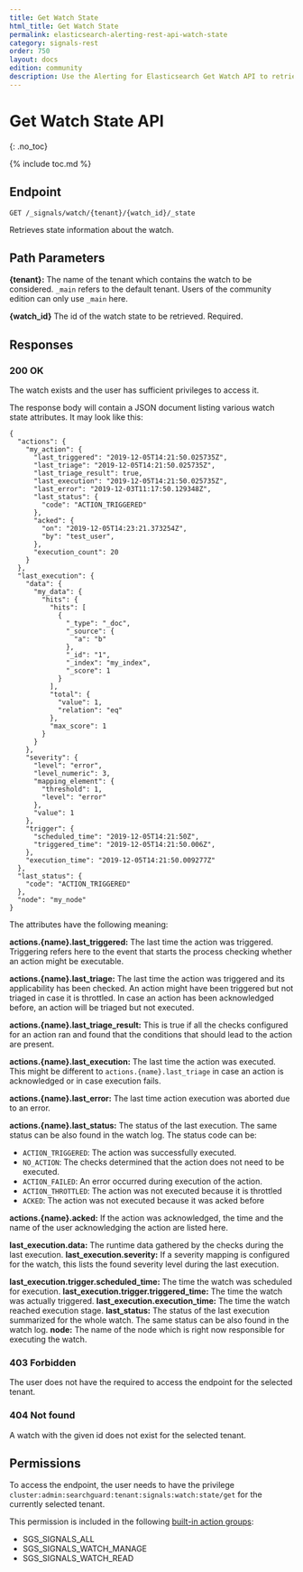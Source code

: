 ```yaml
---
title: Get Watch State
html_title: Get Watch State
permalink: elasticsearch-alerting-rest-api-watch-state
category: signals-rest
order: 750
layout: docs
edition: community
description: Use the Alerting for Elasticsearch Get Watch API to retrieve a watch in JSON format.
---
```


<!--- Copyright 2020 floragunn GmbH -->

# Get Watch State API
{: .no_toc}

{% include toc.md %}

## Endpoint

```
GET /_signals/watch/{tenant}/{watch_id}/_state
```

Retrieves state information about the watch. 


## Path Parameters

**{tenant}:** The name of the tenant which contains the watch to be considered. `_main` refers to the default tenant. Users of the community edition can only use `_main` here.

**{watch_id}** The id of the watch state to be retrieved. Required.

## Responses

### 200 OK

The watch exists and the user has sufficient privileges to access it. 

The response body will contain a JSON document listing various watch state attributes. It may look like this:

```
{
  "actions": {
    "my_action": {
      "last_triggered": "2019-12-05T14:21:50.025735Z",
      "last_triage": "2019-12-05T14:21:50.025735Z",
      "last_triage_result": true,
      "last_execution": "2019-12-05T14:21:50.025735Z",
      "last_error": "2019-12-03T11:17:50.129348Z",
      "last_status": {
        "code": "ACTION_TRIGGERED"
      },
      "acked": {
        "on": "2019-12-05T14:23:21.373254Z",
        "by": "test_user",
      },
      "execution_count": 20
    }
  },
  "last_execution": {
    "data": {
      "my_data": {
        "hits": {
          "hits": [
            {
              "_type": "_doc",
              "_source": {
                "a": "b"
              },
              "_id": "1",
              "_index": "my_index",
              "_score": 1
            }
          ],
          "total": {
            "value": 1,
            "relation": "eq"
          },
          "max_score": 1
        }
      }
    },
    "severity": {
      "level": "error",
      "level_numeric": 3,
      "mapping_element": {
        "threshold": 1,
        "level": "error"
      },
      "value": 1
    },
    "trigger": {
      "scheduled_time": "2019-12-05T14:21:50Z",
      "triggered_time": "2019-12-05T14:21:50.006Z",
    },
    "execution_time": "2019-12-05T14:21:50.009277Z"
  },
  "last_status": {
    "code": "ACTION_TRIGGERED"
  },
  "node": "my_node"
}
```

The attributes have the following meaning:

**actions.{name}.last_triggered:** The last time the action was triggered. Triggering refers here to the event that starts the process checking whether an action might be executable.

**actions.{name}.last_triage:** The last time the action was triggered and its applicability has been checked. An action might have been triggered but not triaged in case it is throttled. In case an action has been acknowledged before, an action will be triaged but not executed. 

**actions.{name}.last_triage_result:** This is true if all the checks configured for an action ran and found that the conditions that should lead to the action are present. 

**actions.{name}.last_execution:** The last time the action was executed. This might be different to `actions.{name}.last_triage` in case an action is acknowledged or in case execution fails.

**actions.{name}.last_error:** The last time action execution was aborted due to an error.

**actions.{name}.last_status:** The status of the last execution. The same status can be also found in the watch log. The status code can be:
* `ACTION_TRIGGERED`: The action was successfully executed.
* `NO_ACTION`: The checks determined that the action does not need to be executed.
* `ACTION_FAILED`: An error occurred during execution of the action.
* `ACTION_THROTTLED`: The action was not executed because it is throttled
* `ACKED`: The action was not executed because it was acked before

**actions.{name}.acked:** If the action was acknowledged, the time and the name of the user acknowledging the action are listed here.

**last_execution.data:** The runtime data gathered by the checks during the last execution.
**last_execution.severity:** If a severity mapping is configured for the watch, this lists the found severity level during the last execution.

**last_execution.trigger.scheduled_time:** The time the watch was scheduled for execution.
**last_execution.trigger.triggered_time:** The time the watch was actually triggered.
**last_execution.execution_time:** The time the watch reached execution stage.
**last_status:** The status of the last execution summarized for the whole watch. The same status can be also found in the watch log. 
**node:** The name of the node which is right now responsible for executing the watch.

### 403 Forbidden

The user does not have the required to access the endpoint for the selected tenant.

### 404 Not found

A watch with the given id does not exist for the selected tenant. 

## Permissions

To access the endpoint, the user needs to have the privilege `cluster:admin:searchguard:tenant:signals:watch:state/get` for the currently selected tenant.

This permission is included in the following [built-in action groups](security_permissions.md):

* SGS\_SIGNALS\_ALL 
* SGS\_SIGNALS\_WATCH\_MANAGE
* SGS\_SIGNALS\_WATCH\_READ

